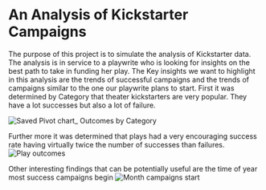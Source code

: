 # An Analysis of Kickstarter Campaigns
The purpose of this project is to simulate the analysis of Kickstarter data.  The analysis is in service to a playwrite who is looking for insights on the best path to take in funding her play.
The Key insights we want to highlight in this analysis are the trends of successful campaigns and the trends of campaigns similar to the one our playwrite plans to start.
First it was determined by Category that theater kickstarters are very popular.  They have a lot successes but also a lot of failure.

![Saved Pivot chart_ Outcomes by Category](https://user-images.githubusercontent.com/99847046/155655252-cb1bbf59-b307-4d54-8c94-aa4e6fc2c34e.png)

Further more it was determined that plays had a very encouraging success rate having virtually twice the number of successes than failures.
![Play outcomes](https://user-images.githubusercontent.com/99847046/155858705-3f90e632-e3be-4c11-a66b-8e34f7772cff.png)

Other interesting findings that can be potentially useful are the time of year most success campaigns begin 
![Month campaigns start](https://user-images.githubusercontent.com/99847046/155858476-4ee446ac-03a8-4305-80b4-7740db110862.png)
